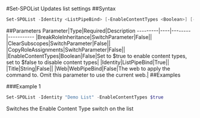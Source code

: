 #Set-SPOList
Updates list settings
##Syntax
```powershell
Set-SPOList -Identity <ListPipeBind> [-EnableContentTypes <Boolean>] [-BreakRoleInheritance [<SwitchParameter>]] [-CopyRoleAssignments [<SwitchParameter>]] [-ClearSubscopes [<SwitchParameter>]] [-Title <String>] [-Web <WebPipeBind>]
```


##Parameters
Parameter|Type|Required|Description
---------|----|--------|-----------
|BreakRoleInheritance|SwitchParameter|False||
|ClearSubscopes|SwitchParameter|False||
|CopyRoleAssignments|SwitchParameter|False||
|EnableContentTypes|Boolean|False|Set to $true to enable content types, set to $false to disable content types|
|Identity|ListPipeBind|True||
|Title|String|False||
|Web|WebPipeBind|False|The web to apply the command to. Omit this parameter to use the current web.|
##Examples

###Example 1
```powershell
Set-SPOList -Identity "Demo List" -EnableContentTypes $true
```
Switches the Enable Content Type switch on the list
